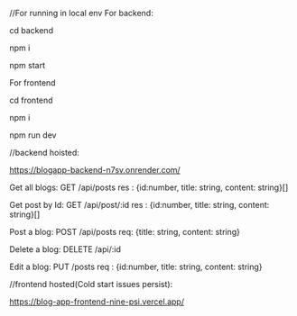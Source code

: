 //For running in local env
  For backend:
  
  cd backend
  
  npm i
  
  npm start 
  

  For frontend
  
  cd frontend
  
  npm i 
  
  npm run dev
  
//backend hoisted: 

https://blogapp-backend-n7sv.onrender.com/

  Get all blogs:  GET /api/posts 
                      res : {id:number, title: string, content: string}[]
                      
  Get post by Id: GET /api/post/:id
                      res : {id:number, title: string, content: string}[]
                      
  Post a blog:    POST /api/posts
                      req: {title: string, content: string}
                      
  Delete a blog:  DELETE /api/:id
  
                      
  Edit a  blog:   PUT /posts
                      req : {id:number, title: string, content: string}
                      
//frontend hosted(Cold start issues persist):

https://blog-app-frontend-nine-psi.vercel.app/

